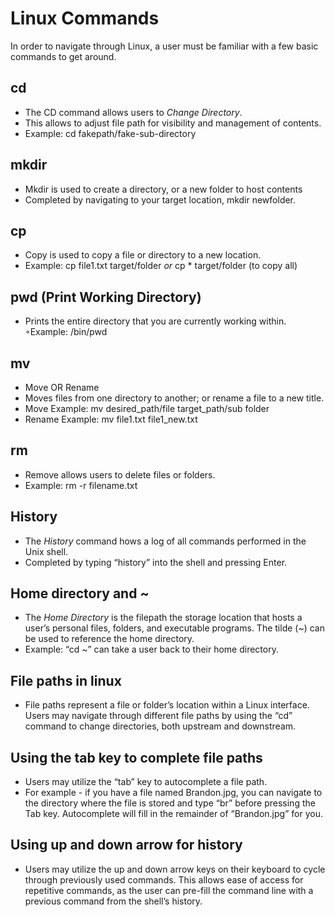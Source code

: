 # Linux Commands

In order to navigate through Linux, a user must be familiar with a few basic commands to get around.

## cd

- The CD command allows users to *Change Directory*.
- This allows to adjust file path for visibility and management of contents. 
- Example: cd fakepath/fake-sub-directory

## mkdir

- Mkdir is used to create a directory, or a new folder to host contents
- Completed by navigating to your target location, mkdir newfolder.

## cp

- Copy is used to copy a file or directory to a new location.
- Example: cp file1.txt target/folder _or_ cp * target/folder (to copy all)

## pwd (Print Working Directory)

- Prints the entire directory that you are currently working within. ◦Example: /bin/pwd

## mv

- Move OR Rename
- Moves files from one directory to another; or rename a file to a new title.
- Move Example: mv desired_path/file target_path/sub folder
- Rename Example: mv file1.txt file1_new.txt

## rm 

- Remove allows users to delete files or folders.
- Example: rm -r filename.txt

## History

- The *History* command hows a log of all commands performed in the Unix shell.
- Completed by typing “history” into the shell and pressing Enter.

## Home directory and ~

- The *Home Directory* is the filepath the storage location that hosts a user’s personal files, folders, and executable programs. The tilde (~) can be used to reference the home directory.
- Example: “cd ~” can take a user back to their home directory.

## File paths in linux

- File paths represent a file or folder’s location within a Linux interface. Users may navigate through different file paths by using the “cd” command to change directories, both upstream and downstream.

## Using the tab key to complete file paths

- Users may utilize the “tab” key to autocomplete a file path.
- For example - if you have a file named Brandon.jpg, you can navigate to the directory where the file is stored and type “br” before pressing the Tab key. Autocomplete will fill in the remainder of “Brandon.jpg” for you.

## Using up and down arrow for history

- Users may utilize the up and down arrow keys on their keyboard to cycle through previously used commands. This allows ease of access for repetitive commands, as the user can pre-fill the command line with a previous command from the shell’s history.
